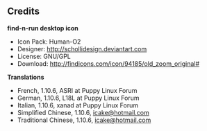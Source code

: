 ## Credits

**find-n-run desktop icon**

 * Icon Pack: Human-O2
 * Designer: http://schollidesign.deviantart.com
 * License: GNU/GPL
 * Download: http://findicons.com/icon/94185/old_zoom_original#

**Translations**

 * French, 1.10.6, ASRI at Puppy Linux Forum
 * German, 1.10.6, L18L at Puppy Linux Forum
 * Italian, 1.10.6, xanad at Puppy Linux Forum
 * Simplified Chinese, 1.10.6, icake@hotmail.com
 * Traditional Chinese, 1.10.6, icake@hotmail.com

